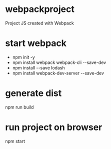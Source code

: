 # webpackproject
Project JS created with Webpack

# start webpack

* npm init -y
* npm install webpack webpack-cli --save-dev
* npm install --save lodash
* npm install webpack-dev-server --save-dev

# generate dist

npm run build

# run project on browser

npm start 